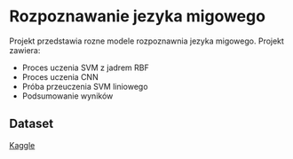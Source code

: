 # Rozpoznawanie jezyka migowego
Projekt przedstawia rozne modele rozpoznawnia jezyka migowego.
Projekt zawiera:
  - Proces uczenia SVM z jadrem RBF
  - Proces uczenia CNN
  - Próba przeuczenia SVM liniowego
  - Podsumowanie wyników

## Dataset
[Kaggle](https://www.kaggle.com/datamunge/sign-language-mnist)
